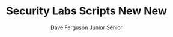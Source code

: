 ---
layout: post
repolink: "https://github.com/gmdavef/security-labs-scripts"
title: "Security Labs Scripts New New"
description: "Python scripts to automate various administrative tasks in Veracode Security Labs."
author: "Dave Ferguson Junior Senior"
author-link: "https://github.com/gmdavef"
content-type: "automating_security_labs_tasks"
repo: "github"
repo_title: "Security Labs Scripts New New"
---